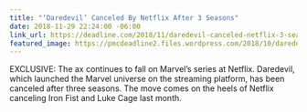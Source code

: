 ```yaml
---
title: "‘Daredevil’ Canceled By Netflix After 3 Seasons"
date: 2018-11-29 22:24:00 -06:00
link_url: https://deadline.com/2018/11/daredevil-canceled-netflix-3-seasons-1202511521/
featured_image: https://pmcdeadline2.files.wordpress.com/2018/10/daredevil-s3-ep-1.jpg?w=605
---
```


EXCLUSIVE: The ax continues to fall on Marvel’s series at Netflix. Daredevil, which launched the Marvel universe on the streaming platform, has been canceled after three seasons. The move comes on the heels of Netflix canceling Iron Fist and Luke Cage last month.